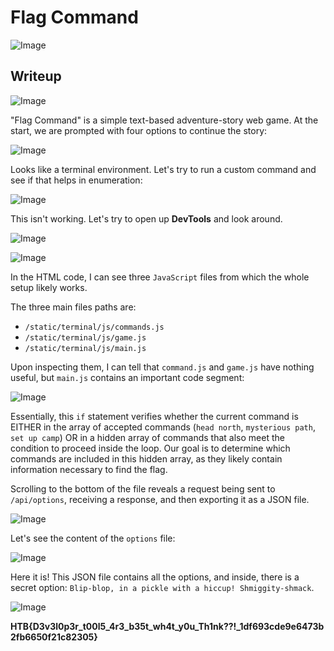 # Flag Command
![Image](https://github.com/user-attachments/assets/df2c8ae3-946f-4d8f-ac3c-1347a71b69ae)

## Writeup
![Image](https://github.com/user-attachments/assets/4c4899bc-de02-40b0-a722-d99c9ba18f86)

"Flag Command" is a simple text-based adventure-story web game. At the start, we are prompted with four options to continue the story:

![Image](https://github.com/user-attachments/assets/50eee9cc-4781-4bd3-90f5-353713c1cf3f)

Looks like a terminal environment. Let's try to run a custom command and see if that helps in enumeration:

![Image](https://github.com/user-attachments/assets/35f97cef-2360-4737-ae2d-cd6ec5586d3d)

This isn't working. Let's try to open up **DevTools** and look around.

![Image](https://github.com/user-attachments/assets/6aad9085-4a52-4b11-80d4-336d667a0244)

![Image](https://github.com/user-attachments/assets/d2b7a74d-5412-462a-993c-0fcdad9581fc)

In the HTML code, I can see three `JavaScript` files from which the whole setup likely works.

The three main files paths are:
- `/static/terminal/js/commands.js`
- `/static/terminal/js/game.js`
- `/static/terminal/js/main.js`

Upon inspecting them, I can tell that `command.js` and `game.js` have nothing useful, but `main.js` contains an important code segment:

![Image](https://github.com/user-attachments/assets/ef831588-0170-4960-9f68-27dfc27e14d0)

Essentially, this `if` statement verifies whether the current command is EITHER in the array of accepted commands (`head north`, `mysterious path`, `set up camp`) OR in a hidden array of commands that also meet the condition to proceed inside the loop. Our goal is to determine which commands are included in this hidden array, as they likely contain information necessary to find the flag.

Scrolling to the bottom of the file reveals a request being sent to `/api/options`, receiving a response, and then exporting it as a JSON file.

![Image](https://github.com/user-attachments/assets/761abbc5-9c63-4b13-ad19-fe711b23b2ba)

Let's see the content of the `options` file:

![Image](https://github.com/user-attachments/assets/c8d7d59c-a2b7-4abd-80c3-02ac7dc9fdd8)

Here it is! This JSON file contains all the options, and inside, there is a secret option: `Blip-blop, in a pickle with a hiccup! Shmiggity-shmack`.

![Image](https://github.com/user-attachments/assets/bbb224d6-6690-4c3d-af15-248bf5370559)

**HTB{D3v3l0p3r_t00l5_4r3_b35t_wh4t_y0u_Th1nk??!_1df693cde9e6473b2fb6650f21c82305}**
